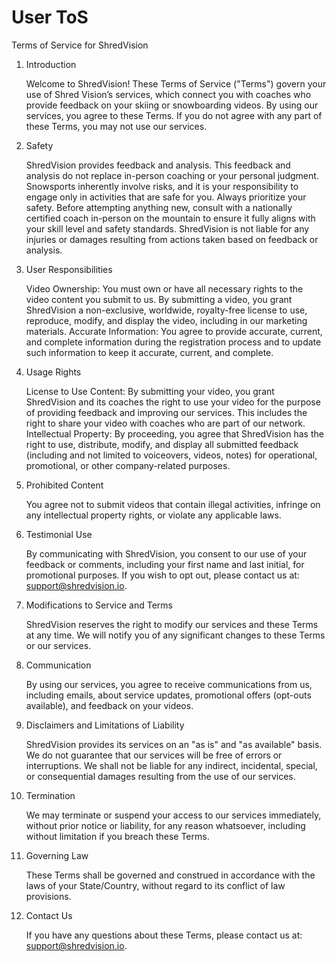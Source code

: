 # User ToS
Terms of Service for ShredVision

1. Introduction 

    Welcome to ShredVision! These Terms of Service ("Terms") govern your use of Shred Vision’s services, which connect you with coaches who provide feedback on your skiing or snowboarding videos. By using our services, you agree to these Terms. If you do not agree with any part of these Terms, you may not use our services.

2. Safety

    ShredVision provides feedback and analysis. This feedback and analysis do not replace in-person coaching or your personal judgment. Snowsports inherently involve risks, and it is your responsibility to engage only in activities that are safe for you. Always prioritize your safety. Before attempting anything new, consult with a nationally certified coach in-person on the mountain to ensure it fully aligns with your skill level and safety standards. ShredVision is not liable for any injuries or damages resulting from actions taken based on feedback or analysis.

3. User Responsibilities

    Video Ownership: You must own or have all necessary rights to the video content you submit to us. By submitting a video, you grant ShredVision a non-exclusive, worldwide, royalty-free license to use, reproduce, modify, and display the video, including in our marketing materials. Accurate Information: You agree to provide accurate, current, and complete information during the registration process and to update such information to keep it accurate, current, and complete.

4. Usage Rights

    License to Use Content: By submitting your video, you grant ShredVision and its coaches the right to use your video for the purpose of providing feedback and improving our services. This includes the right to share your video with coaches who are part of our network. Intellectual Property: By proceeding, you agree that ShredVision has the right to use, distribute, modify, and display all submitted feedback (including and not limited to voiceovers, videos, notes) for operational, promotional, or other company-related purposes.

5. Prohibited Content 

    You agree not to submit videos that contain illegal activities, infringe on any intellectual property rights, or violate any applicable laws.

6. Testimonial Use

    By communicating with ShredVision, you consent to our use of your feedback or comments, including your first name and last initial, for promotional purposes. If you wish to opt out, please contact us at: support@shredvision.io.

7. Modifications to Service and Terms 

    ShredVision reserves the right to modify our services and these Terms at any time. We will notify you of any significant changes to these Terms or our services.

8. Communication 

    By using our services, you agree to receive communications from us, including emails, about service updates, promotional offers (opt-outs available), and feedback on your videos.

9. Disclaimers and Limitations of Liability 

    ShredVision provides its services on an "as is" and "as available" basis. We do not guarantee that our services will be free of errors or interruptions. We shall not be liable for any indirect, incidental, special, or consequential damages resulting from the use of our services.

10. Termination 

    We may terminate or suspend your access to our services immediately, without prior notice or liability, for any reason whatsoever, including without limitation if you breach these Terms.

11. Governing Law 

    These Terms shall be governed and construed in accordance with the laws of your State/Country, without regard to its conflict of law provisions.

12. Contact Us 

    If you have any questions about these Terms, please contact us at: support@shredvision.io.

